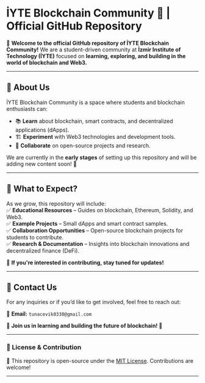 # **İYTE Blockchain Community 🚀 | Official GitHub Repository**  

📌 **Welcome to the official GitHub repository of İYTE Blockchain Community!** We are a student-driven community at **İzmir Institute of Technology (İYTE)** focused on **learning, exploring, and building in the world of blockchain and Web3.**  

---

## **🌟 About Us**  
İYTE Blockchain Community is a space where students and blockchain enthusiasts can:  
- 📚 **Learn** about blockchain, smart contracts, and decentralized applications (dApps).  
- 🏗️ **Experiment** with Web3 technologies and development tools.  
- 🤝 **Collaborate** on open-source projects and research.  

We are currently in the **early stages** of setting up this repository and will be adding new content soon! 🚀  

---

## **📌 What to Expect?**  
As we grow, this repository will include:  
✅ **Educational Resources** – Guides on blockchain, Ethereum, Solidity, and Web3.  
✅ **Example Projects** – Small dApps and smart contract samples.  
✅ **Collaboration Opportunities** – Open-source blockchain projects for students to contribute.  
✅ **Research & Documentation** – Insights into blockchain innovations and decentralized finance (DeFi).  

📌 **If you're interested in contributing, stay tuned for updates!**  

---

## **💬 Contact Us**  
For any inquiries or if you’d like to get involved, feel free to reach out:  

📩 **Email:** `tunacevik0330@gmail.com`      

🔗 **Join us in learning and building the future of blockchain! 🚀**  

---

### **🔹 License & Contribution**  
📌 This repository is open-source under the [MIT License](LICENSE). Contributions are welcome!  

---
